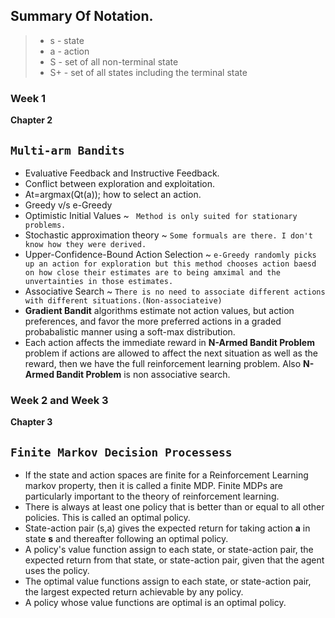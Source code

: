 ## Summary Of Notation.

> - s  - state
> - a  - action
> - S  - set of all non-terminal state
> - S+ - set of all states including the terminal state



### Week 1
**Chapter 2**

`Multi-arm Bandits `
---------------------
- Evaluative Feedback and Instructive Feedback.
- Conflict between exploration and exploitation.
- At=argmax(Qt(a)); how to select an action.
- Greedy v/s e-Greedy
- Optimistic Initial Values ~ ` Method is only suited for stationary problems.`
- Stochastic approximation theory ~ `Some formuals are there. I don't know how they were derived.`
- Upper-Confidence-Bound Action Selection ~ `e-Greedy randomly picks up an action for exploration but this method
chooses action baesd on how close their estimates are to being amximal and the unvertainties in those estimates.`
- Associative Search ~ `There is no need to associate different actions with different situations.(Non-associateive)`
- **Gradient Bandit** algorithms estimate not action values, but action preferences, and favor the more preferred actions in a graded probabalistic manner using a soft-max  distribution. 
- Each action affects the immediate reward in **N-Armed Bandit Problem** problem if actions are allowed to affect the next situation as well as the reward, then we have the full reinforcement learning problem. Also **N-Armed Bandit Problem** is non associative search.

### Week 2 and Week 3
**Chapter 3**

`Finite Markov Decision Processess`
------------------------------------
- If the state and action spaces are finite for a Reinforcement Learning markov property, then it is called a finite MDP. Finite MDPs are particularly important to the theory of reinforcement learning. 
- There is always at least one policy that is better than or equal to all other policies. This is called an optimal policy. 
- State-action pair (s,a) gives the expected return for taking action **a** in state **s** and thereafter following an optimal policy. 
- A policy's value function assign to each state, or state-action pair, the expected return from that state, or state-action pair, given that the agent uses the policy. 
- The optimal value functions assign to each state, or state-action pair, the largest expected return achievable by any policy.
- A policy whose value functions are optimal is an optimal policy.